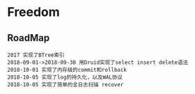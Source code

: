 # Freedom
## RoadMap

```   
2017 实现了BTree索引
2018-09-01->2018-09-30 用Druid实现了select insert delete语法
2018-10-01 实现了内存级的commit和rollback
2018-10-05 实现了log的持久化，以及WAL协议
2018-10-05 实现了简单的全日志扫描 recover
```  
